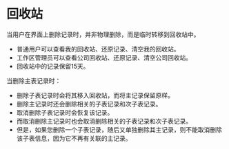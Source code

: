 回收站
===

当用户在界面上删除记录时，并非物理删除，而是临时转移到回收站中。
- 普通用户可以查看我的回收站、还原记录、清空我的回收站。
- 工作区管理员可以查看公司回收站、还原记录、清空公司回收站。
- 回收站中的记录保留15天。

当删除主表记录时：
- 删除子表记录时会将其移入回收站，而将主记录保留原样。
- 删除主记录时还会删除相关的子表记录和次子表记录。
- 取消删除子表记录时会恢复该记录。
- 而取消删除主记录时也会取消删除相关的子表记录和次子表记录。
- 但是，如果您删除一个子表记录，随后又单独删除其主记录，则不能取消删除该子表信息，因为它不再有关联的主记录。